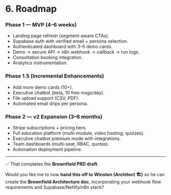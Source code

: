 # 6. Roadmap

### Phase 1 — MVP (4–6 weeks)

* Landing page refresh (segment-aware CTAs).
* Supabase auth with verified email + persona selection.
* Authenticated dashboard with 3–5 demo cards.
* Demo → secure API → n8n webhook → callback → run logs.
* Consultation booking integration.
* Analytics instrumentation.

### Phase 1.5 (Incremental Enhancements)

* Add more demo cards (10+).
* Executive chatbot (beta, 10 free msgs/day).
* File upload support (CSV, PDF).
* Automated email drips per persona.

### Phase 2 — v2 Expansion (3–6 months)

* Stripe subscriptions + pricing tiers.
* Full education platform (multi-module, video hosting, quizzes).
* Executive chatbot premium mode with integrations.
* Team dashboards (multi-seat, RBAC, quotas).
* Automation deployment pipeline.

---

✅ That completes the **Brownfield PRD draft**.

Would you like me to now **hand this off to Winston (Architect 🏗️)** so he can create the **Brownfield Architecture doc**, incorporating your webhook flow requirements and Supabase/Netlify/n8n stack?
